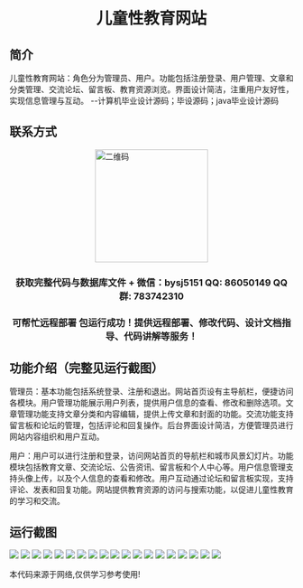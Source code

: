 <p><h1 align="center">儿童性教育网站</h1></p>

## 简介
儿童性教育网站：角色分为管理员、用户。功能包括注册登录、用户管理、文章和分类管理、交流论坛、留言板、教育资源浏览。界面设计简洁，注重用户友好性，实现信息管理与互动。    --计算机毕业设计源码；毕设源码；java毕业设计源码


## 联系方式
<img src="https://bs-1329754181.cos.ap-shanghai.myqcloud.com/wx.jpg" alt="二维码" style="display: block; margin: 0 auto;" width="200px">
<p><h3 align="center">获取完整代码与数据库文件 + 微信：bysj5151 QQ: 86050149 QQ群: 783742310</h3></p>
<p><h3 align="center">可帮忙远程部署 包运行成功！提供远程部署、修改代码、设计文档指导、代码讲解等服务！</h3></p>

## 功能介绍（完整见运行截图）
管理员：基本功能包括系统登录、注册和退出。网站首页设有主导航栏，便捷访问各模块。用户管理功能展示用户列表，提供用户信息的查看、修改和删除选项。文章管理功能支持文章分类和内容编辑，提供上传文章和封面的功能。交流功能支持留言板和论坛的管理，包括评论和回复操作。后台界面设计简洁，方便管理员进行网站内容组织和用户互动。

用户：用户可以进行注册和登录，访问网站首页的导航栏和城市风景幻灯片。功能模块包括教育文章、交流论坛、公告资讯、留言板和个人中心等。用户信息管理支持头像上传，以及个人信息的查看和修改。用户互动通过论坛和留言板实现，支持评论、发表和回复功能。网站提供教育资源的访问与搜索功能，以促进儿童性教育的学习和交流。


## 运行截图
![](https://bs-1329754181.cos.ap-shanghai.myqcloud.com/spring/ChildrenSexEducationWebsite/img/001.jpg)
![](https://bs-1329754181.cos.ap-shanghai.myqcloud.com/spring/ChildrenSexEducationWebsite/img/002.jpg)
![](https://bs-1329754181.cos.ap-shanghai.myqcloud.com/spring/ChildrenSexEducationWebsite/img/003.jpg)
![](https://bs-1329754181.cos.ap-shanghai.myqcloud.com/spring/ChildrenSexEducationWebsite/img/004.jpg)
![](https://bs-1329754181.cos.ap-shanghai.myqcloud.com/spring/ChildrenSexEducationWebsite/img/005.jpg)
![](https://bs-1329754181.cos.ap-shanghai.myqcloud.com/spring/ChildrenSexEducationWebsite/img/006.jpg)
![](https://bs-1329754181.cos.ap-shanghai.myqcloud.com/spring/ChildrenSexEducationWebsite/img/007.jpg)
![](https://bs-1329754181.cos.ap-shanghai.myqcloud.com/spring/ChildrenSexEducationWebsite/img/008.jpg)
![](https://bs-1329754181.cos.ap-shanghai.myqcloud.com/spring/ChildrenSexEducationWebsite/img/009.jpg)
![](https://bs-1329754181.cos.ap-shanghai.myqcloud.com/spring/ChildrenSexEducationWebsite/img/010.jpg)
![](https://bs-1329754181.cos.ap-shanghai.myqcloud.com/spring/ChildrenSexEducationWebsite/img/011.jpg)
![](https://bs-1329754181.cos.ap-shanghai.myqcloud.com/spring/ChildrenSexEducationWebsite/img/012.jpg)
![](https://bs-1329754181.cos.ap-shanghai.myqcloud.com/spring/ChildrenSexEducationWebsite/img/013.jpg)
![](https://bs-1329754181.cos.ap-shanghai.myqcloud.com/spring/ChildrenSexEducationWebsite/img/014.jpg)
![](https://bs-1329754181.cos.ap-shanghai.myqcloud.com/spring/ChildrenSexEducationWebsite/img/015.jpg)
![](https://bs-1329754181.cos.ap-shanghai.myqcloud.com/spring/ChildrenSexEducationWebsite/img/016.jpg)
![](https://bs-1329754181.cos.ap-shanghai.myqcloud.com/spring/ChildrenSexEducationWebsite/img/017.jpg)
![](https://bs-1329754181.cos.ap-shanghai.myqcloud.com/spring/ChildrenSexEducationWebsite/img/018.jpg)
![](https://bs-1329754181.cos.ap-shanghai.myqcloud.com/spring/ChildrenSexEducationWebsite/img/019.jpg)

<p>本代码来源于网络,仅供学习参考使用!</p>

